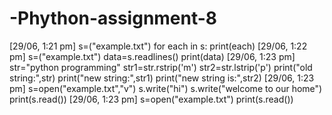 # -Phython-assignment-8 

[29/06, 1:21 pm]  s=("example.txt")
for each in s:
	print(each)
[29/06, 1:22 pm]  s=("example.txt")
data=s.readlines()
print(data)
[29/06, 1:23 pm]  str="python programming"
str1=str.rstrip('m')
str2=str.lstrip('p')
print("old string:",str)
print("new string:",str1)
print("new string is:",str2)
[29/06, 1:23 pm]  s=open("example.txt","v")
s.write("hi")
s.write("welcome to our home")
print(s.read())
[29/06, 1:23 pm]  s=open("example.txt")
print(s.read())
